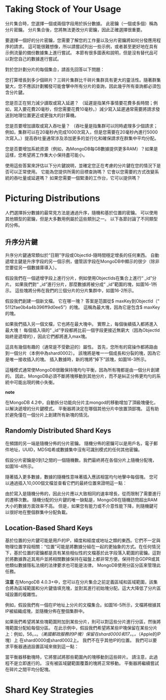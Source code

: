# Taking Stock of Your Usage

分片集合時，您選擇一個或兩個字段用於拆分數據。 此密鑰（一個或多個）稱為分片密鑰。 分片集合後，您將無法更改分片密鑰，因此正確選擇很重要。

要選擇一個好的分片密鑰，您需要了解您的工作量以及分片密鑰將如何分發應用程序的請求。 這可能很難想像，所以請嘗試列出一些示例，或者甚至更好地在具有示例流量的備份數據集上進行嘗試。 本節有很多圖表和說明，但是沒有替代品可以對您自己的數據進行嘗試。

對於您計劃分片的每個集合，請首先回答以下問題：

您打算增長到多少個碎片？三碎片集群比千碎片集群具有更大的靈活性。隨著群集變大，您不應該計劃觸發可能會擊中所有分片的查詢，因此幾乎所有查詢都必須包含分片鍵。

您是否正在努力減少讀取或寫入延遲？ （延遲是指某件事情要花費多長時間；例如，寫入要花費20毫秒，但您需要花費10毫秒。）減少寫入延遲通常需要將請求發送到地理位置更近或更強大的計算機。

您是否要增加讀取或寫入吞吐量？ （吞吐量是指集群可以同時處理多少個請求；例如，集群可以在20毫秒內完成1000次寫入，但是您需要在20毫秒內進行5000次寫入。）提高吞吐量通常涉及添加更多的並行化和確保請求在群集中平均分配。

您是否要增加系統資源（例如，為MongoDB每GB數據提供更多RAM）？如果是這樣，您希望將工作集大小保持盡可能小。

使用這些答案來評估以下分片鍵說明，並確定您正在考慮的分片鍵在您的情況下是否可以正常使用。 它能為您提供所需的目標查詢嗎？ 它會以您需要的方式改變系統的吞吐量或延遲嗎？ 如果您需要一個緊湊的工作台，它可以提供嗎？

# Picturing Distributions

人們選擇拆分數據的最常見方法是通過升序，隨機和基於位置的密鑰。 可以使用其他類型的密鑰，但是大多數用例屬於這些類別之一。 以下各節討論了不同類型的分佈。

## 升序分片鍵

升序分片鍵通常類似於“日期”字段或ObjectId-隨時間穩定增長的任何東西。 自動遞增主鍵是升序字段的另一個示例，儘管該字段在MongoDB中顯示的很少（除非您要從另一個數據庫導入）。

假設我們在一個遞增字段上進行分片，例如使用ObjectIds在集合上進行“ _id”分片。 如果我們對“ _id”進行分片，那麼數據將被分成“ _id”範圍的塊，如圖16-1所示。 這些塊將分佈在我們的三個分片的分片集群中，如圖16-2所示。

假設我們創建一個新文檔。 它在哪一塊？ 答案是范圍從$ maxKey到ObjectId（“ 5112fae0b4a4b396ff9d0ee5”）的塊。 這稱為最大塊，因為它是包含$ maxKey的塊。

如果我們插入另一個文檔，它也將在最大塊中。 實際上，每個後續插入都將進入最大塊！ 每個插入項的“ _id”字段都將比前一個字段更接近無窮大（因為ObjectId始終是遞增的），因此它們都將進入max塊。

這具有幾個有趣的（通常是不受歡迎的）屬性。 首先，您所有的寫操作都將路由到一個分片（本例中為shard0002）。 該塊將是唯一一個成長和分裂的塊，因為它是唯一接收插入的塊。 插入數據時，新的塊將“掉下”該塊，如圖16-3所示。

這種模式通常使MongoDB很難保持塊均勻平衡，因為所有塊都是由一個分片創建的。 因此，MongoDB必須不斷將塊移動到其他分片，而不是糾正分佈更均勻的系統中可能出現的微小失衡。

**note**

在MongoDB 4.2中，自動拆分功能向分片主mongod的移動增加了頂級塊優化，以解決遞增的分片鍵模式。 平衡器將決定在哪個其他分片中放置頂部塊。 這有助於避免僅在一個分片上創建所有新塊的情況。

## Randomly Distributed Shard Keys

在頻譜的另一端是隨機分佈的分片密鑰。 隨機分佈的密鑰可以是用戶名，電子郵件地址，UUID，MD5哈希或數據集中沒有可識別模式的任何其他密鑰。

假設分片密鑰是0到1之間的一個隨機數。我們最終將在各個分片上隨機分配塊，如圖16-4所示。

隨著插入更多數據，數據的隨機性意味著插入應該相當均勻地擊中每個塊。 您可以通過插入10,000個文檔並查看它們的最終位置來證明這一點：

由於寫入是隨機分佈的，因此分片應以大致相同的速率增長，從而限制了需要進行的遷移次數。 隨機分配的分片鍵的唯一缺點是，MongoDB在隨機訪問超出RAM大小的數據方面效率不高。 但是，如果您有能力或不介意性能下降，則隨機鍵可以很好地在整個群集中分配負載。

## Location-Based Shard Keys

基於位置的分片鍵可能是用戶的IP，緯度和經度或地址之類的東西。它們不一定與物理位置字段相關：“位置”可能是將數據分組在一起的更抽象的方式。在任何情況下，基於位置的密鑰都是具有某些相似性的文檔基於此字段落入範圍的密鑰。這對於將數據靠近其用戶並將相關數據保持在磁盤上都非常方便。保持符合GDPR或其他類似數據隱私法規的法律要求也可能是法律。 MongoDB使用分區分區來管理此任務。

**注意**
在MongoDB 4.0.3+中，您可以在分片集合之前定義區域和區域範圍，該集合將為區域範圍和分片鍵值填充塊，並對其進行初始塊分配。這大大降低了分片區域設置的複雜性。

例如，假設我們有一個在IP地址上分片的文檔集合。如圖16-5所示，文檔將根據其IP被組織成塊，並隨機分佈在整個集群中。

如果我們希望將某些塊範圍附加到某些分片，則可以對這些分片進行分區，然後將塊範圍分配給每個分區。 在此示例中，假設我們希望將某些IP塊保留在某些分片上：例如，56。*。*。*（美國郵政服務的IP塊）保留在shard0000和17。*。*。*（Apple的IP塊）上 在shard0000或shard0002上。 我們不在乎其他IP的位置。 我們可以要求平衡器通過設置區域來做到這一點：

當平衡器移動塊時，它將嘗試將那些範圍內的塊移動到這些碎片。 請注意，此過程不是立即進行的。 沒有被區域鍵範圍覆蓋的塊將正常移動。 平衡器將繼續嘗試在碎片之間平均分配塊。

# Shard Key Strategies